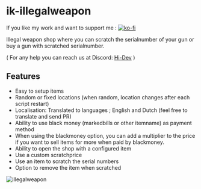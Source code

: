 # ik-illegalweapon

If you like my work and want to support me : [![ko-fi](https://ko-fi.com/img/githubbutton_sm.svg)](https://ko-fi.com/F2F3EU9ME)

Illegal weapon shop where you can scratch the serialnumber of your gun or buy a gun with scratched serialnumber.

( For any help you can reach us at Discord: [Hi-Dev](https://discord.com/invite/pSJPPctrNx) )

## Features
- Easy to setup items
- Random or fixed locations (when random, location changes after each script restart)
- Localisation: Translated to languages ; English and Dutch (feel free to translate and send PR)
- Ability to use black money (markedbills or other itemname) as payment method
- When using the blackmoney option, you can add a multiplier to the price if you want to sell items for more when paid by blackmoney.
- Ability to open the shop with a configured item
- Use a custom scratchprice
- Use an item to scratch the serial numbers
- Option to remove the item when scratched

![illegalweapon](https://cdn.discordapp.com/attachments/988765807620292608/989085887197503528/unknown.png)
